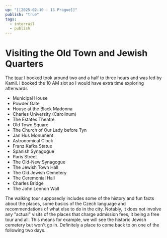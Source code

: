 ```yaml
---
up: "[[2025-02-10 - 13 Prague]]"
publish: "true"
tags:
  - interrail
  - publish
---
```

# Visiting the Old Town and Jewish Quarters

The [tour](https://www.tours-prague.eu/tour-oldtown-free.phtml) I booked took around two and a half to three hours and was led by Kamil. I booked the 10 AM slot so I would have extra time exploring afterwards
- Municipal House
- Powder Gate
- House at the Black Madonna
- Charles University (Carolinum)
- The Estates Theatre
- Old Town Square
- The Church of Our Lady before Tyn
- Jan Hus Monument
- Astronomical Clock
- Franz Kafka Statue
- Spanish Synagogue
- Paris Street
- The Old-New Synagogue
- The Jewish Town Hall
- The Old Jewish Cemetery
- The Ceremonial Hall
- Charles Bridge
- The John Lennon Wall

The walking tour supposedly includes some of the history and fun facts about the places, some basics of the Czech language and recommendations of what else to do in the city. Notably, it does not involve any "actual" visits of the places that charge admission fees, it being a free tour and all. This means for example, we will see the historic Jewish cemetery but won't go in. Definitely a place to come back to on one of the following two days.